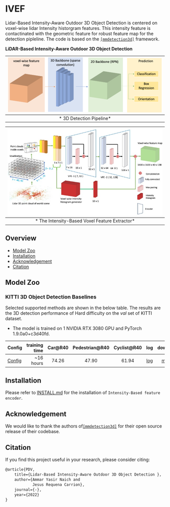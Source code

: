 # IVEF
Lidar-Based Intensity-Aware Outdoor 3D Object Detection is centered on voxel-wise lidar Intensity historgram features. This intensity feature is contactinated with the geometric feature for robust feature map for the detection pipleline. 
The code is based on the [`[mmdetection3d]`](https:https://github.com/open-mmlab/mmdetection3d) framework. 
 


**LiDAR-Based Intensity-Aware Outdoor 3D Object Detection**


|![3D Detection pipeline diagram](doc/3ddetectpipline.png) |
|:--:|
| * 3D Detection Pipeline* |



|![Intensity-Based Voxel Feature Extractor](doc/intensity_vfe_encoder.jpeg) |
|:--:|
| * The Intensity-Based Voxel Feature Extractor* |




## Overview
- [Model Zoo](#model-zoo)
- [Installation](docs/install.md)
- [Acknowledgement](#acknowledgement)
- [Citation](#citation)



## Model Zoo

### KITTI 3D Object Detection Baselines
Selected supported methods are shown in the below table. The results are the 3D detection performance of Hard difficulty on the *val* set of KITTI dataset.
* The model is trained on 1 NVIDIA RTX 3080 GPU and PyTorch 1.9.0a0+c3d40fd.

|                                        Config | training time | Car@R40 | Pedestrian@R40 | Cyclist@R40  | log | download |
|---------------------------------------------|----------:|:-------:|:-------:|:-------:|:----:|:---------:|
| [Config](https://drive.google.com/file/d/1iV94qwyPfMCrk_q18xwpQHEHnD00LHg8/view?usp=sharing) |~16 hours| 74.26 | 47.90 | 61.94 | [log](https://drive.google.com/file/d/1pOjS4S6YHOUdk93XdFVlm9fmF15qZp5q/view?usp=share_link) | [model](https://drive.google.com/file/d/1wP5hyyhzw9g0-1EmEBJB7PSOlo5OoRl8/view?usp=share_link) |


## Installation
Please refer to [INSTALL.md](docs/INSTALL.md) for the installation of `Intensity-Based feature encoder`.

## Acknowledgement
We would like to thank the authors of[`[mmdetection3d]`](https:https://github.com/open-mmlab/mmdetection3d) for their open source release of their codebase.

## Citation
If you find this project useful in your research, please consider citing:
```
@article{PDV,
    title={Lidar-Based Intensity-Aware Outdoor 3D Object Detection },
    author={Ammar Yasir Naich and
            Jesus Requena Carrion},
    journal={-},
    year={2022}
}
```
